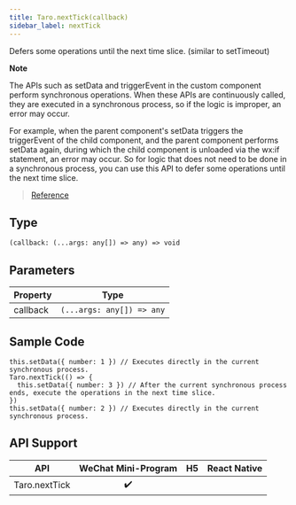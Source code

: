 ```yaml
---
title: Taro.nextTick(callback)
sidebar_label: nextTick
---
```


Defers some operations until the next time slice. (similar to setTimeout)

**Note**

The APIs such as setData and triggerEvent in the custom component perform synchronous operations. When these APIs are continuously called, they are executed in a synchronous process, so if the logic is improper, an error may occur.

For example, when the parent component's setData triggers the triggerEvent of the child component, and the parent component performs setData again, during which the child component is unloaded via the wx:if statement, an error may occur. So for logic that does not need to be done in a synchronous process, you can use this API to defer some operations until the next time slice.

> [Reference](https://developers.weixin.qq.com/miniprogram/en/dev/api/ui/custom-component/wx.nextTick.html)

## Type

```tsx
(callback: (...args: any[]) => any) => void
```

## Parameters

<table>
  <thead>
    <tr>
      <th>Property</th>
      <th>Type</th>
    </tr>
  </thead>
  <tbody>
    <tr>
      <td>callback</td>
      <td><code>(...args: any[]) =&gt; any</code></td>
    </tr>
  </tbody>
</table>

## Sample Code

```tsx
this.setData({ number: 1 }) // Executes directly in the current synchronous process.
Taro.nextTick(() => {
  this.setData({ number: 3 }) // After the current synchronous process ends, execute the operations in the next time slice.
})
this.setData({ number: 2 }) // Executes directly in the current synchronous process.
```

## API Support

| API | WeChat Mini-Program | H5 | React Native |
| :---: | :---: | :---: | :---: |
| Taro.nextTick | ✔️ |  |  |
